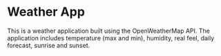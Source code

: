 # Weather App
 This is a weather application built using the OpenWeatherMap API. The application includes temperature (max and min), humidity, real feel, daily forecast, sunrise and sunset.
